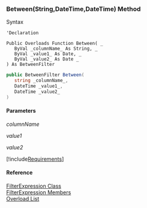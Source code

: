 ﻿### Between(String,DateTime,DateTime) Method

Syntax

```vbnet
'Declaration

Public Overloads Function Between( _
   ByVal _columnName_ As String, _
   ByVal _value1_ As Date, _
   ByVal _value2_ As Date _
) As BetweenFilter
```

```csharp
public BetweenFilter Between( 
   string _columnName_,
   DateTime _value1_,
   DateTime _value2_
)
```

#### Parameters

_columnName_

_value1_

_value2_

[!include[Requirements](../partials/requirements.md)]

#### Reference

[FilterExpression Class](fcSDK~FChoice.Foundation.Filters.FilterExpression.md)  
[FilterExpression Members](fcSDK~FChoice.Foundation.Filters.FilterExpression_members.md)  
[Overload List](fcSDK~FChoice.Foundation.Filters.FilterExpression~Between.md)